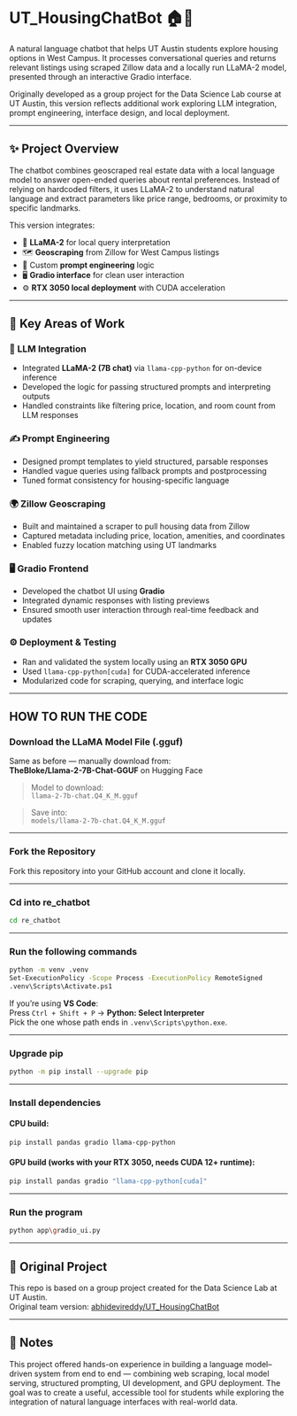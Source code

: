 # UT_HousingChatBot 🏠💬

A natural language chatbot that helps UT Austin students explore housing options in West Campus. It processes conversational queries and returns relevant listings using scraped Zillow data and a locally run LLaMA-2 model, presented through an interactive Gradio interface.

Originally developed as a group project for the Data Science Lab course at UT Austin, this version reflects additional work exploring LLM integration, prompt engineering, interface design, and local deployment.

---

## ✨ Project Overview

The chatbot combines geoscraped real estate data with a local language model to answer open-ended queries about rental preferences. Instead of relying on hardcoded filters, it uses LLaMA-2 to understand natural language and extract parameters like price range, bedrooms, or proximity to specific landmarks.

This version integrates:
- 💬 **LLaMA-2** for local query interpretation
- 🗺️ **Geoscraping** from Zillow for West Campus listings
- 🧠 Custom **prompt engineering** logic
- 🖥️ **Gradio interface** for clean user interaction
- ⚙️ **RTX 3050 local deployment** with CUDA acceleration

---

## 🧠 Key Areas of Work

### 🧩 LLM Integration
- Integrated **LLaMA-2 (7B chat)** via `llama-cpp-python` for on-device inference
- Developed the logic for passing structured prompts and interpreting outputs
- Handled constraints like filtering price, location, and room count from LLM responses

### ✍️ Prompt Engineering
- Designed prompt templates to yield structured, parsable responses
- Handled vague queries using fallback prompts and postprocessing
- Tuned format consistency for housing-specific language

### 🌍 Zillow Geoscraping
- Built and maintained a scraper to pull housing data from Zillow
- Captured metadata including price, location, amenities, and coordinates
- Enabled fuzzy location matching using UT landmarks

### 🖥️ Gradio Frontend
- Developed the chatbot UI using **Gradio**
- Integrated dynamic responses with listing previews
- Ensured smooth user interaction through real-time feedback and updates

### ⚙️ Deployment & Testing
- Ran and validated the system locally using an **RTX 3050 GPU**
- Used `llama-cpp-python[cuda]` for CUDA-accelerated inference
- Modularized code for scraping, querying, and interface logic

---

## HOW TO RUN THE CODE

### Download the LLaMA Model File (.gguf)

Same as before — manually download from:  
**TheBloke/Llama-2-7B-Chat-GGUF** on Hugging Face

> Model to download:  
`llama-2-7b-chat.Q4_K_M.gguf`

> Save into:  
`models/llama-2-7b-chat.Q4_K_M.gguf`

---

### Fork the Repository

Fork this repository into your GitHub account and clone it locally.

---

### Cd into re_chatbot

```bash
cd re_chatbot
```

---

### Run the following commands

```bash
python -m venv .venv
Set-ExecutionPolicy -Scope Process -ExecutionPolicy RemoteSigned
.venv\Scripts\Activate.ps1
```

If you’re using **VS Code**:  
Press `Ctrl + Shift + P` → **Python: Select Interpreter**  
Pick the one whose path ends in `.venv\Scripts\python.exe`.

---

### Upgrade pip

```bash
python -m pip install --upgrade pip
```

---

### Install dependencies

#### CPU build:
```bash
pip install pandas gradio llama-cpp-python
```

#### GPU build (works with your **RTX 3050**, needs CUDA 12+ runtime):
```bash
pip install pandas gradio "llama-cpp-python[cuda]"
```

---

### Run the program

```bash
python app\gradio_ui.py
```

---

## 📎 Original Project

This repo is based on a group project created for the Data Science Lab at UT Austin.  
Original team version: [abhidevireddy/UT_HousingChatBot](https://github.com/abhidevireddy/UT_HousingChatBot)

---

## 📝 Notes

This project offered hands-on experience in building a language model–driven system from end to end — combining web scraping, local model serving, structured prompting, UI development, and GPU deployment. The goal was to create a useful, accessible tool for students while exploring the integration of natural language interfaces with real-world data.
